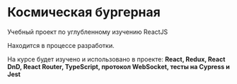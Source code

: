 # Космическая бургерная

Учебный проект по углубленному изучению ReactJS

Находится в процессе разработки.

На курсе будет изучено и использовано в проекте:
**React, Redux, React DnD, React Router, TypeScript, протокол WebSocket, тесты на Cypress и Jest**
